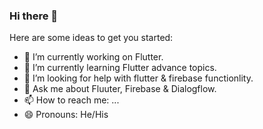 ### Hi there 👋



Here are some ideas to get you started:

- 🔭 I’m currently working on Flutter.
- 🌱 I’m currently learning Flutter advance topics.
- 🤔 I’m looking for help with flutter & firebase functionlity.
- 💬 Ask me about Fluuter, Firebase & Dialogflow.
- 📫 How to reach me: ...
- 😄 Pronouns: He/His


